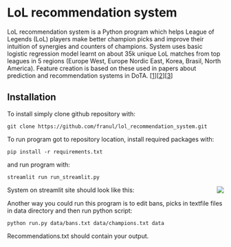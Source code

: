 # LoL recommendation system

LoL recommendation system is a Python program which helps League of Legends (LoL) players make better champion picks and improve their intuition of synergies and counters of champions. System uses basic logistic regression model learnt on about 35k unique LoL matches from top leagues in 5 regions (Europe West, Europe Nordic East, Korea, Brasil, North America). Feature creation is based on these used in papers about prediction and recommendation systems in DoTA. [[1](http://cs229.stanford.edu/proj2013/PerryConley-HowDoesHeSawMeARecommendationEngineForPickingHeroesInDota2.pdf)][[2](https://pdfs.semanticscholar.org/7745/27ade8b86447c788a0d2b1618712c400e340.pdf)][[3](http://jmcauley.ucsd.edu/cse258/projects/fa15/018.pdf)]

## Installation
To install simply clone github repository with:
```
git clone https://github.com/franul/lol_recommendation_system.git
```
To run program got to repository location, install required packages with:
```
pip install -r requirements.txt
```
and run program with:
```
streamlit run run_streamlit.py
```

System on streamlit site should look like this:
<img align="right" src="http://g.recordit.co/IjfpxcA59s.gif" />

Another way you could run this program is to edit bans, picks in textfile files in data directory and then run python script:
```
python run.py data/bans.txt data/champions.txt data
```
Recommendations.txt should contain your output.



